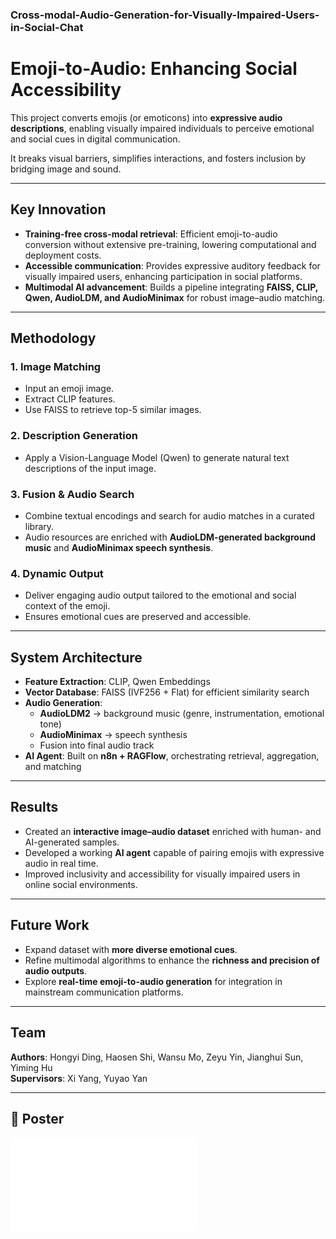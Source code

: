 ### Cross-modal-Audio-Generation-for-Visually-Impaired-Users-in-Social-Chat

#  Emoji-to-Audio: Enhancing Social Accessibility

This project converts emojis (or emoticons) into **expressive audio descriptions**, enabling visually impaired individuals to perceive emotional and social cues in digital communication.  

It breaks visual barriers, simplifies interactions, and fosters inclusion by bridging image and sound.  

---

##  Key Innovation
- **Training-free cross-modal retrieval**: Efficient emoji-to-audio conversion without extensive pre-training, lowering computational and deployment costs.  
- **Accessible communication**: Provides expressive auditory feedback for visually impaired users, enhancing participation in social platforms.  
- **Multimodal AI advancement**: Builds a pipeline integrating **FAISS, CLIP, Qwen, AudioLDM, and AudioMinimax** for robust image–audio matching.  

---

##  Methodology

### 1. Image Matching
- Input an emoji image.  
- Extract CLIP features.  
- Use FAISS to retrieve top-5 similar images.  

### 2. Description Generation
- Apply a Vision-Language Model (Qwen) to generate natural text descriptions of the input image.  

### 3. Fusion & Audio Search
- Combine textual encodings and search for audio matches in a curated library.  
- Audio resources are enriched with **AudioLDM-generated background music** and **AudioMinimax speech synthesis**.  

### 4. Dynamic Output
- Deliver engaging audio output tailored to the emotional and social context of the emoji.  
- Ensures emotional cues are preserved and accessible.  

---

##  System Architecture
- **Feature Extraction**: CLIP, Qwen Embeddings  
- **Vector Database**: FAISS (IVF256 + Flat) for efficient similarity search  
- **Audio Generation**:  
  - **AudioLDM2** → background music (genre, instrumentation, emotional tone)  
  - **AudioMinimax** → speech synthesis  
  - Fusion into final audio track  
- **AI Agent**: Built on **n8n + RAGFlow**, orchestrating retrieval, aggregation, and matching  

---

##  Results
- Created an **interactive image–audio dataset** enriched with human- and AI-generated samples.  
- Developed a working **AI agent** capable of pairing emojis with expressive audio in real time.  
- Improved inclusivity and accessibility for visually impaired users in online social environments.  

---

##  Future Work
- Expand dataset with **more diverse emotional cues**.  
- Refine multimodal algorithms to enhance the **richness and precision of audio outputs**.  
- Explore **real-time emoji-to-audio generation** for integration in mainstream communication platforms.  

---

##  Team
**Authors**: Hongyi Ding, Haosen Shi, Wansu Mo, Zeyu Yin, Jianghui Sun, Yiming Hu  
**Supervisors**: Xi Yang, Yuyao Yan  

---


## 📌 Poster
![Final Poster](./surf.pdf)

